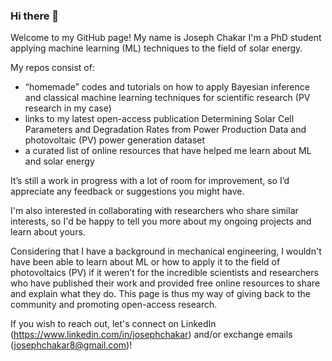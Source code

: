 ### Hi there 👋

Welcome to my GitHub page! My name is Joseph Chakar I'm a PhD student applying machine learning (ML) techniques to the field of solar energy.

My repos consist of:
- “homemade” codes and tutorials on how to apply Bayesian inference and classical machine learning techniques for scientific research (PV research in my case) 
- links to my latest open-access publication Determining Solar Cell Parameters and Degradation Rates from Power Production Data and photovoltaic (PV) power generation dataset
- a curated list of online resources that have helped me learn about ML and solar energy 

It’s still a work in progress with a lot of room for improvement, so I’d appreciate any feedback or suggestions you might have.

I'm also interested in collaborating with researchers who share similar interests, so I'd be happy to tell you more about my ongoing projects and learn about yours.  

Considering that I have a background in mechanical engineering, I wouldn't have been able to learn about ML or how to apply it to the field of photovoltaics (PV) if it weren’t for the incredible scientists and researchers who have published their work and provided free online resources to share and explain what they do. This page is thus my way of giving back to the community and promoting open-access research. 

If you wish to reach out, let's connect on LinkedIn (https://www.linkedin.com/in/josephchakar) and/or exchange emails (josephchakar8@gmail.com)!
